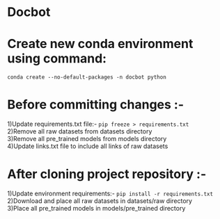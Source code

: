 # Docbot

# Create new conda environment using command:
```
conda create --no-default-packages -n docbot python
```

# Before committing changes :-
1)Update requirements.txt file:- ```pip freeze > requirements.txt```<br/>
2)Remove all raw datasets from datasets directory<br/>
3)Remove all pre_trained models from models directory<br/>
4)Update links.txt file to include all links of raw datasets<br/>

# After cloning project repository :-
1)Update environment requirements:- ```pip install -r requirements.txt```<br/>
2)Download and place all raw datasets in datasets/raw directory<br/>
3)Place all pre_trained models in models/pre_trained directory<br/>
